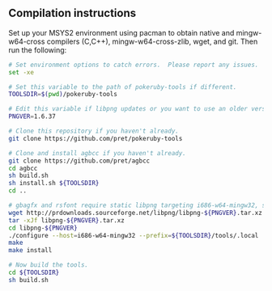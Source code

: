 ## Compilation instructions

Set up your MSYS2 environment using pacman to obtain native and mingw-w64-cross compilers (C,C++), mingw-w64-cross-zlib, wget, and git.  Then run the following:
```bash
# Set environment options to catch errors.  Please report any issues.
set -xe

# Set this variable to the path of pokeruby-tools if different.
TOOLSDIR=$(pwd)/pokeruby-tools

# Edit this variable if libpng updates or you want to use an older version of libpng.
PNGVER=1.6.37

# Clone this repository if you haven't already.
git clone https://github.com/pret/pokeruby-tools

# Clone and install agbcc if you haven't already.
git clone https://github.com/pret/agbcc
cd agbcc
sh build.sh
sh install.sh ${TOOLSDIR}
cd ..

# gbagfx and rsfont require static libpng targeting i686-w64-mingw32, so we compile it here.
wget http://prdownloads.sourceforge.net/libpng/libpng-${PNGVER}.tar.xz
tar -xJf libpng-${PNGVER}.tar.xz
cd libpng-${PNGVER}
./configure --host=i686-w64-mingw32 --prefix=${TOOLSDIR}/tools/.local
make
make install

# Now build the tools.
cd ${TOOLSDIR}
sh build.sh
```

